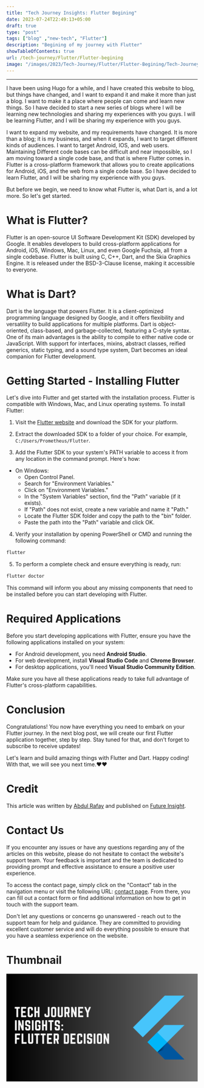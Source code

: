 ```yaml
---
title: "Tech Journey Insights: Flutter Begining"
date: 2023-07-24T22:49:13+05:00
draft: true
type: "post"
tags: ["blog" ,"new-tech", "Flutter"]
description: "Begining of my journey with Flutter"
showTableOfContents: true
url: /tech-journey/Flutter/Flutter-begining
image: "/images/2023/Tech-Journey/Flutter/Flutter-Begining/Tech-Journey-Insights-Flutter-Begining.png"
---
```


<link rel="stylesheet" href="/css/reference-content/reference-content.css">

-----------

I have been using Hugo for a while, and I have created this website to blog, but things have changed, and I want to expand it and make it more than just a blog. I want to make it a place where people can come and learn new things. So I have decided to start a new series of blogs where I will be learning new technologies and sharing my experiences with you guys. I will be learning Flutter, and I will be sharing my experience with you guys.


I want to expand my website, and my requirements have changed. It is more than a blog; it is my business, and when it expands, I want to target different kinds of audiences. I want to target Android, IOS, and web users. Maintaining Different code bases can be difficult and near impossible, so I am moving toward a single code base, and that is where Flutter comes in. Flutter is a cross-platform framework that allows you to create applications for Android, iOS, and the web from a single code base. So I have decided to learn Flutter, and I will be sharing my experience with you guys.


But before we begin, we need to know what Flutter is, what Dart is, and a lot more. So let's get started.

# What is Flutter?

Flutter is an open-source UI Software Development Kit (SDK) developed by Google. It enables developers to build cross-platform applications for Android, iOS, Windows, Mac, Linux, and even Google Fuchsia, all from a single codebase. Flutter is built using C, C++, Dart, and the Skia Graphics Engine. It is released under the BSD-3-Clause license, making it accessible to everyone.

# What is Dart?

Dart is the language that powers Flutter. It is a client-optimized programming language designed by Google, and it offers flexibility and versatility to build applications for multiple platforms. Dart is object-oriented, class-based, and garbage-collected, featuring a C-style syntax. One of its main advantages is the ability to compile to either native code or JavaScript. With support for interfaces, mixins, abstract classes, reified generics, static typing, and a sound type system, Dart becomes an ideal companion for Flutter development.

# Getting Started - Installing Flutter

Let's dive into Flutter and get started with the installation process. Flutter is compatible with Windows, Mac, and Linux operating systems. To install Flutter:

1. Visit the [Flutter website](https://docs.flutter.dev/get-started/install) and download the SDK for your platform.

2. Extract the downloaded SDK to a folder of your choice. For example, `C:/Users/Prometheus/Flutter`.

3. Add the Flutter SDK to your system's PATH variable to access it from any location in the command prompt. Here's how:

- On Windows:
    - Open Control Panel.
    - Search for "Environment Variables."
    - Click on "Environment Variables."
    - In the "System Variables" section, find the "Path" variable (if it exists).
    - If "Path" does not exist, create a new variable and name it "Path."
    - Locate the Flutter SDK folder and copy the path to the "bin" folder.
    - Paste the path into the "Path" variable and click OK.

4. Verify your installation by opening PowerShell or CMD and running the following command:

```ps
flutter
```

5. To perform a complete check and ensure everything is ready, run:

```ps
flutter doctor
```

This command will inform you about any missing components that need to be installed before you can start developing with Flutter.

# Required Applications

Before you start developing applications with Flutter, ensure you have the following applications installed on your system:

- For Android development, you need **Android Studio**.
- For web development, install **Visual Studio Code** and **Chrome Browser**.
- For desktop applications, you'll need **Visual Studio Community Edition**.

Make sure you have all these applications ready to take full advantage of Flutter's cross-platform capabilities.

# Conclusion

Congratulations! You now have everything you need to embark on your Flutter journey. In the next blog post, we will create our first Flutter application together, step by step. Stay tuned for that, and don't forget to subscribe to receive updates!

Let's learn and build amazing things with Flutter and Dart. Happy coding!
With that, we will see you next time.❤️❤️

# Credit
This article was written by [Abdul Rafay](https://future-insight.blog/author) and published on [Future Insight](https://future-insight.blog/).

# Contact Us 
If you encounter any issues or have any questions regarding any of the articles on this website, please do not hesitate to contact the website's support team. Your feedback is important and the team is dedicated to providing prompt and effective assistance to ensure a positive user experience.

To access the contact page, simply click on the "Contact" tab in the navigation menu or visit the following URL: [contact page](https://future-insight.blog/contact). From there, you can fill out a contact form or find additional information on how to get in touch with the support team.

Don't let any questions or concerns go unanswered - reach out to the support team for help and guidance. They are committed to providing excellent customer service and will do everything possible to ensure that you have a seamless experience on the website.

# Thumbnail
![flutter](/images/2023/Tech-Journey/Flutter/Flutter-Begining/Tech-Journey-Insights-Flutter-Begining.png)


<!-- # Supporting Materials
Here are all of the links and references that I used to write this blog, so feel free to visit them to get some more help.
## Knowledge Nexus
<div class="cards-container">
  <a class="card" href=" ">
    <img src="/images/content-icons/19197011.jpg" alt="Article 1">
    <h3 class="title">Article 1</h3>
  </a>
  <a class="card" href=" ">
    <img src="/images/content-icons/20944335.jpg" alt="Article 2">
    <h3 class="title">Article 2</h3>
  </a>
  <a class="card" href=" ">
    <img src="/images/content-icons/2936024.jpg" alt="Article 3">
    <h3 class="title">Article 3</h3>
  </a>
  <a class="card" href=" ">
    <img src="/images/content-icons/8767135.jpg" alt="Article 3">
    <h3 class="title">Article 3</h3>
  </a>
</div>

## GitHub Repository
<div class="cards-container">
  <a class="card" href=" ">
    <img src="/images/content-icons/Github-Logo.png" alt="GitHub Repo 1">
    <h3 class="title">GitHub Repository</h3>
  </a>
</div> -->

<!-- ## Video WalkThrough
<iframe width="800" height="450" src="https://www.youtube.com/embed/YT-link" frameborder="1" allowfullscreen></iframe> -->
